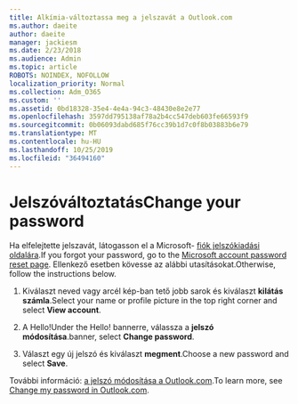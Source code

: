 ```yaml
---
title: Alkímia-változtassa meg a jelszavát a Outlook.com
ms.author: daeite
author: daeite
manager: jackiesm
ms.date: 2/23/2018
ms.audience: Admin
ms.topic: article
ROBOTS: NOINDEX, NOFOLLOW
localization_priority: Normal
ms.collection: Adm_O365
ms.custom: ''
ms.assetid: 0bd18328-35e4-4e4a-94c3-48430e8e2e77
ms.openlocfilehash: 3597dd795138af78a2b4cc547deb603fe66593f9
ms.sourcegitcommit: 0b06093dabd685f76cc39b1d7c0f8b03883b6e79
ms.translationtype: MT
ms.contentlocale: hu-HU
ms.lasthandoff: 10/25/2019
ms.locfileid: "36494160"
---
```

# <a name="change-your-password"></a><span data-ttu-id="84bf4-102">Jelszóváltoztatás</span><span class="sxs-lookup"><span data-stu-id="84bf4-102">Change your password</span></span>

<span data-ttu-id="84bf4-103">Ha elfelejtette jelszavát, látogasson el a Microsoft- [fiók jelszókiadási oldalára](https://go.microsoft.com/fwlink/p/?linkid=841909).</span><span class="sxs-lookup"><span data-stu-id="84bf4-103">If you forgot your password, go to the [Microsoft account password reset page](https://go.microsoft.com/fwlink/p/?linkid=841909).</span></span> <span data-ttu-id="84bf4-104">Ellenkező esetben kövesse az alábbi utasításokat.</span><span class="sxs-lookup"><span data-stu-id="84bf4-104">Otherwise, follow the instructions below.</span></span>
  
1. <span data-ttu-id="84bf4-105">Kiválaszt neved vagy arcél kép-ban tető jobb sarok és kiválaszt **kilátás számla**.</span><span class="sxs-lookup"><span data-stu-id="84bf4-105">Select your name or profile picture in the top right corner and select **View account**.</span></span> 
    
2. <span data-ttu-id="84bf4-106">A Hello!</span><span class="sxs-lookup"><span data-stu-id="84bf4-106">Under the Hello!</span></span> <span data-ttu-id="84bf4-107">bannerre, válassza a **jelszó módosítása**.</span><span class="sxs-lookup"><span data-stu-id="84bf4-107">banner, select **Change password**.</span></span> 
    
3. <span data-ttu-id="84bf4-108">Választ egy új jelszó és kiválaszt **megment**.</span><span class="sxs-lookup"><span data-stu-id="84bf4-108">Choose a new password and select **Save**.</span></span> 
    
<span data-ttu-id="84bf4-109">További információ: [a jelszó módosítása a Outlook.com](https://support.office.com/article/2138d690-811c-4545-b2f3-e4dbe80c9735.aspx).</span><span class="sxs-lookup"><span data-stu-id="84bf4-109">To learn more, see [Change my password in Outlook.com](https://support.office.com/article/2138d690-811c-4545-b2f3-e4dbe80c9735.aspx).</span></span>
  

